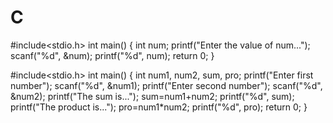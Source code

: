 # C
#include<stdio.h>
int main()
{
 int num;
 printf("Enter the value of num...");
 scanf("%d", &num);
 printf("%d", num);
 return 0;
}


#include<stdio.h>
int main()
{
 int num1, num2, sum, pro;
 printf("Enter first number");
 scanf("%d", &num1);
 printf("Enter second number");
 scanf("%d", &num2);
 printf("The sum is...");
 sum=num1+num2;
 printf("%d", sum);
 printf("The product is...");
 pro=num1*num2;
 printf("%d", pro);
 return 0;
}
